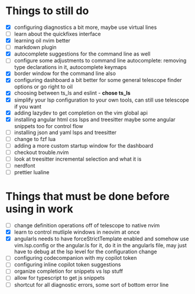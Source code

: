 # Things to still do

- [x] configuring diagnostics a bit more, maybe use virtual lines
- [ ] learn about the quickfixes interface
- [x] learning oil nvim better
- [ ] markdown plugin
- [x] autocomplete suggestions for the command line as well
- [ ] configure some adjustments to command line autocomplete: removing type declarations in it, autocomplete keymaps
- [x] border window for the command line also
- [x] configuring dashboard a bit better for some general telescope finder options or go right to oil
- [x] choosing between ts_ls and eslint - **chose ts_ls**
- [x] simplify your lsp configuration to your own tools, can still use telescope if you want
- [x] adding lazydev to get completion on the vim global api
- [x] installing angular html css lsps and treesitter maybe some angular snippets too for control flow
- [ ] installing json and yaml lsps and treesitter
- [ ] change to fzf lua
- [ ] adding a more custom startup window for the dashboard
- [ ] checkout trouble.nvim
- [ ] look at treesitter incremental selection and what it is
- [ ] nerdfont
- [ ] prettier lualine

# Things that must be done before using in work


- [ ] change definition operations off of telescope to native nvim
- [x] learn to control mutliple windows in neovim at once
- [x] angularls needs to have forceStrictTemplate enabled and somehow use vim.lsp.config or the angular.ls for it, do it in the angularls file, may just have to debug at the lsp level for the configuration change 
- [ ] configuring codecompanion with my copilot token
- [ ] configuring inline copilot token suggestions
- [ ] organize completion for snippets vs lsp stuff
- [ ] allow for typescript to get js snippets
- [ ] shortcut for all diagnostic errors, some sort of bottom error line
